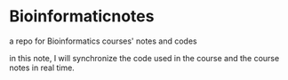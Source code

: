 # Bioinformaticnotes
a repo for Bioinformatics courses' notes and codes

in this note, I will synchronize the code used in the course and the course notes in real time.
